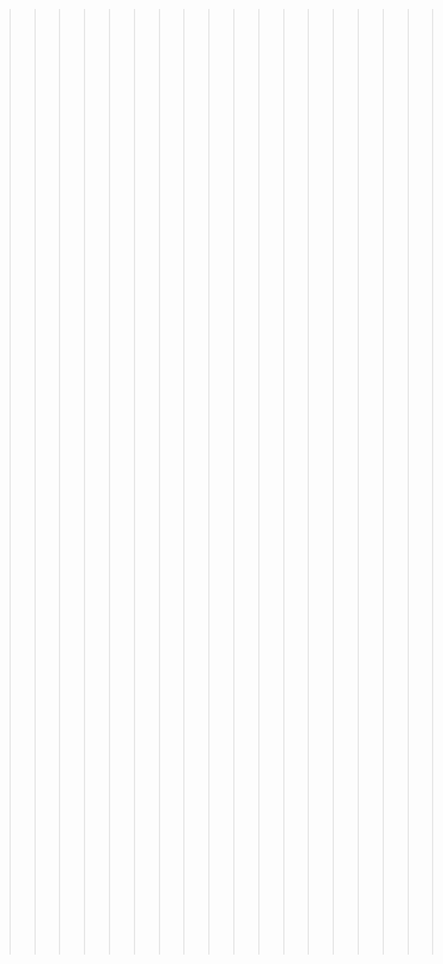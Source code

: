 >>>>>>>>>>>>>>>>>>>>>You will find the copy of the website inside the Barkaban folder,
Thank you <<<<<<<<<<<<<<<<<<<<<<<<<<<
